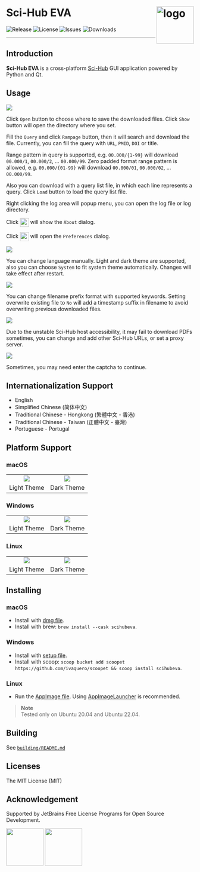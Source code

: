 # Sci-Hub EVA <img src="images/SciHubEVA-icon.png" align="right" alt="logo" width="100" height="100" style="border: none; float: right;">
![Release](https://img.shields.io/github/release/leovan/SciHubEVA.svg)
![License](https://img.shields.io/github/license/leovan/SciHubEVA.svg)
![Issues](https://img.shields.io/github/issues/leovan/SciHubEVA.svg)
![Downloads](https://img.shields.io/github/downloads/leovan/SciHubEVA/total.svg)

---

## Introduction

**Sci-Hub EVA** is a cross-platform [Sci-Hub](https://en.wikipedia.org/wiki/Sci-Hub) GUI application powered by Python and Qt.

## Usage

![](docs/images/scihub-eva-application-macos-en-light-theme.png)

Click `Open` button to choose where to save the downloaded files. Click `Show` button will open the directory where you set.

Fill the `Query` and click `Rampage` button, then it will search and download the file. Currently, you can fill the query with `URL`, `PMID`, `DOI` or title.

Range pattern in query is supported, e.g. `00.000/{1-99}` will download `00.000/1`, `00.000/2`, ... `00.000/99`. Zero padded format range pattern is allowed, e.g. `00.000/{01-99}` will download `00.000/01`, `00.000/02`, ... `00.000/99`.

Also you can download with a query list file, in which each line represents a query. Click `Load` button to load the query list file.

Right clicking the log area will popup menu, you can open the log file or log directory.

Click <img style="width: 24px; vertical-align: middle;" src="images/icons/information.svg"> will show the `About` dialog.

Click <img style="width: 24px; vertical-align: middle;" src="images/icons/preferences.svg"> will open the `Preferences` dialog.

![](docs/images/scihub-eva-preferences-appearance-macos-en.png)

You can change language manually. Light and dark theme are supported, also you can choose `System` to fit system theme automatically. Changes will take effect after restart.

![](docs/images/scihub-eva-preferences-file-macos-en.png)

You can change filename prefix format with supported keywords. Setting overwrite existing file to `No` will add a timestamp suffix in filename to avoid overwriting previous downloaded files.

![](docs/images/scihub-eva-preferences-network-macos-en.png)

Due to the unstable Sci-Hub host accessibility, it may fail to download PDFs sometimes, you can change and add other Sci-Hub URLs, or set a proxy server.

![](docs/images/scihub-eva-captcha-macos-en.png)

Sometimes, you may need enter the captcha to continue.

## Internationalization Support

- English
- Simplified Chinese (简体中文)
- Traditional Chinese - Hongkong (繁體中文 - 香港)
- Traditional Chinese - Taiwan (正體中文 - 臺灣)
- Portuguese - Portugal

## Platform Support

### macOS

<table border="0">
  <tr align="center">
    <td><img src="docs/images/scihub-eva-application-macos-en-light-theme.png" /></td>
    <td><img src="docs/images/scihub-eva-application-macos-en-dark-theme.png" /></td>
  </tr>
  <tr align="center">
    <td>Light Theme</td>
    <td>Dark Theme</td>
  </tr>
  </tr>
</table>

### Windows

<table border="0">
  <tr align="center">
    <td><img src="docs/images/scihub-eva-application-windows-en-light-theme.png" /></td>
    <td><img src="docs/images/scihub-eva-application-windows-en-dark-theme.png" /></td>
  </tr>
  <tr align="center">
    <td>Light Theme</td>
    <td>Dark Theme</td>
  </tr>
</table>

### Linux

<table border="0">
  <tr align="center">
    <td><img src="docs/images/scihub-eva-application-linux-en-light-theme.png" /></td>
    <td><img src="docs/images/scihub-eva-application-linux-en-dark-theme.png" /></td>
  </tr>
  <tr align="center">
    <td>Light Theme</td>
    <td>Dark Theme</td>
  </tr>
</table>

## Installing

### macOS

- Install with [dmg file](https://github.com/leovan/SciHubEVA/releases).
- Install with brew: `brew install --cask scihubeva`.

### Windows

- Install with [setup file](https://github.com/leovan/SciHubEVA/releases).
- Install with scoop: `scoop bucket add scoopet https://github.com/ivaquero/scoopet && scoop install scihubeva`.

### Linux

- Run the [AppImage file](https://github.com/leovan/SciHubEVA/releases). Using [AppImageLauncher](https://github.com/TheAssassin/AppImageLauncher) is recommended.

> **Note**  
> Tested only on Ubuntu 20.04 and Ubuntu 22.04.

## Building

See [`building/README.md`](building/README.md)

## Licenses

The MIT License (MIT)

## Acknowledgement

Supported by JetBrains Free License Programs for Open Source Development.

<div>
  <a href="https://www.jetbrains.com/?from=SciHubEVA" target="_blank"><img src="docs/images/jetbrains.svg" width=100 height=100></a>
  <a href="https://www.jetbrains.com/?from=SciHubEVA" target="_blank"><img src="docs/images/icon-pycharm.svg" width=100 height=100></a>
</div>
